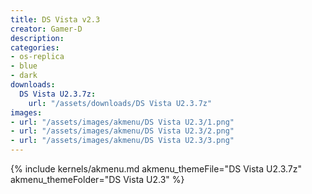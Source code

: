 ```yaml
---
title: DS Vista v2.3
creator: Gamer-D
description: 
categories:
- os-replica
- blue
- dark
downloads:
  DS Vista U2.3.7z:
    url: "/assets/downloads/DS Vista U2.3.7z"
images:
- url: "/assets/images/akmenu/DS Vista U2.3/1.png"
- url: "/assets/images/akmenu/DS Vista U2.3/2.png"
- url: "/assets/images/akmenu/DS Vista U2.3/3.png"
---
```


{% include kernels/akmenu.md akmenu_themeFile="DS Vista U2.3.7z" akmenu_themeFolder="DS Vista U2.3" %}
